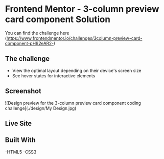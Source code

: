 # Frontend Mentor - 3-column preview card component Solution
 You can find the challenge here (https://www.frontendmentor.io/challenges/3column-preview-card-component-pH92eAR2-)

## The challenge
- View the optimal layout depending on their device's screen size
- See hover states for interactive elements

## Screenshot
![Design preview for the 3-column preview card component coding challenge](./design/My Design.jpg)


## Live Site


## Built With
-HTML5
-CSS3